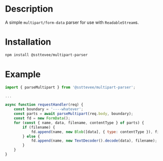 # Description

A simple `multipart/form-data` parser for use with `ReadableStream`s.

# Installation

```bash
npm install @ssttevee/multipart-parser
```

# Example

```js
import { parseMultipart } from '@ssttevee/multipart-parser';

...

async function requestHandler(req) {
    const boundary = '----whatever';
    const parts = await parseMultipart(req.body, boundary);
    const fd = new FormData();
    for (const { name, data, filename, contentType } of parts) {
        if (filename) {
            fd.append(name, new Blob([data], { type: contentType }), filename);
        } else {
            fd.append(name, new TextDecoder().decode(data), filename);
        }
    }
}
```
